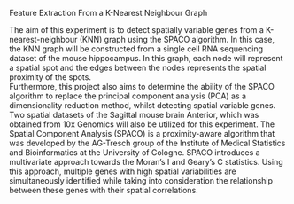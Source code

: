 Feature Extraction From a K-Nearest Neighbour Graph 

The aim of this experiment is to detect spatially variable genes from a K-nearest-neighbour (KNN) graph using the SPACO algorithm. In this case, the KNN graph will be constructed from a single cell RNA sequencing dataset of the mouse hippocampus. In this graph, each node will represent a spatial spot and the edges between the nodes represents the spatial proximity of the spots.  
Furthermore, this project also aims to determine the ability of the SPACO algorithm to replace the principal component analysis (PCA) as a dimensionality reduction method, whilst detecting spatial variable genes. Two spatial datasets of the Sagittal mouse brain Anterior, which was obtained from 10x Genomics will also be utilized for this experiment.
The Spatial Component Analysis (SPACO) is a proximity-aware algorithm that was developed by the AG-Tresch group of the Institute of Medical Statistics and Bioinformatics at the University of Cologne. SPACO introduces a multivariate approach towards the Moran’s I and Geary’s C statistics. Using this approach, multiple genes with high spatial variabilities are simultaneously identified while taking into consideration the relationship between these genes with their spatial correlations.
